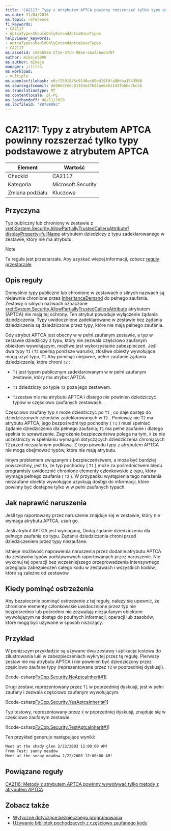 ```yaml
---
title: 'CA2117: Typy z atrybutem APTCA powinny rozszerzać tylko typy podstawowe z atrybutem APTCA'
ms.date: 11/04/2016
ms.topic: reference
f1_keywords:
- CA2117
- AptcaTypesShouldOnlyExtendAptcaBaseTypes
helpviewer_keywords:
- AptcaTypesShouldOnlyExtendAptcaBaseTypes
- CA2117
ms.assetid: c505b586-2f1e-47cb-98ee-a5afcbeda70f
author: mikejo5000
ms.author: mikejo
manager: jillfra
ms.workload:
- multiple
ms.openlocfilehash: e6cf2591845c9140ec09ed19f0fa80dba1543568
ms.sourcegitcommit: de98ed7edc81383e47b87ae6e61143fbbbe7bc56
ms.translationtype: MT
ms.contentlocale: pl-PL
ms.lasthandoff: 08/21/2020
ms.locfileid: "88709093"
---
```

# <a name="ca2117-aptca-types-should-only-extend-aptca-base-types"></a>CA2117: Typy z atrybutem APTCA powinny rozszerzać tylko typy podstawowe z atrybutem APTCA

|Element|Wartość|
|-|-|
|CheckId|CA2117|
|Kategoria|Microsoft.Security|
|Zmiana podziału|Kluczowa|

## <a name="cause"></a>Przyczyna
Typ publiczny lub chroniony w zestawie z <xref:System.Security.AllowPartiallyTrustedCallersAttribute?displayProperty=fullName> atrybutem dziedziczy z typu zadeklarowanego w zestawie, który nie ma atrybutu.

> [!NOTE]
> Ta reguła jest przestarzała. Aby uzyskać więcej informacji, zobacz [reguły przestarzałe](fxcop-rule-port-status.md#deprecated-rules).

## <a name="rule-description"></a>Opis reguły

Domyślnie typy publiczne lub chronione w zestawach o silnych nazwach są niejawnie chronione przez [InheritanceDemand](xref:System.Security.Permissions.SecurityAction#System_Security_Permissions_SecurityAction_InheritanceDemand) do pełnego zaufania. Zestawy o silnych nazwach oznaczone <xref:System.Security.AllowPartiallyTrustedCallersAttribute> atrybutem (APTCA) nie mają tej ochrony. Ten atrybut powoduje wyłączenie żądania dziedziczenia. Typy uwidocznione zadeklarowane w zestawie bez żądania dziedziczenia są dziedziczone przez typy, które nie mają pełnego zaufania.

Gdy atrybut APTCA jest obecny w w pełni zaufanym zestawie, a typ w zestawie dziedziczy z typu, który nie zezwala częściowo zaufanym obiektom wywołującym, możliwe jest wykorzystanie zabezpieczeń. Jeśli dwa typy `T1` i `T2` spełnią poniższe warunki, złośliwe obiekty wywołujące mogą użyć typu, `T1` Aby pominąć niejawne, pełne zaufanie żądania dziedziczenia, które chroni `T2` :

- `T1` jest typem publicznym zadeklarowanym w w pełni zaufanym zestawie, który ma atrybut APTCA.

- `T1` dziedziczy po typie `T2` poza jego zestawem.

- `T2`zestaw nie ma atrybutu APTCA i dlatego nie powinien dziedziczyć typów w częściowo zaufanych zestawach.

Częściowo zaufany typ `X` może dziedziczyć po `T1` , co daje dostęp do dziedziczonych członków zadeklarowanych w `T2` . Ponieważ nie `T2` ma atrybutu APTCA, jego bezpośredni typ pochodny ( `T1` ) musi spełniać żądanie dziedziczenia dla pełnego zaufania; `T1` ma pełne zaufanie i dlatego spełnia to sprawdzenie. Zagrożenie bezpieczeństwa polega na tym, `X` że nie uczestniczy w spełnianiu wymagań dotyczących dziedziczenia chroniących `T2` przed niezaufanym podklasą. Z tego powodu typy z atrybutem APTCA nie mogą obejmować typów, które nie mają atrybutu.

Innym problemem związanym z bezpieczeństwem, a może być bardziej powszechny, jest to, że typ pochodny ( `T1` ) może za pośrednictwem błędu programisty uwidocznić chronione elementy członkowskie z typu, który wymaga pełnego zaufania ( `T2` ). W przypadku wystąpienia tego narażenia niezaufane obiekty wywołujące uzyskują dostęp do informacji, które powinny być dostępne tylko w w pełni zaufanych typach.

## <a name="how-to-fix-violations"></a>Jak naprawić naruszenia

Jeśli typ raportowany przez naruszenie znajduje się w zestawie, który nie wymaga atrybutu APTCA, usuń go.

Jeśli atrybut APTCA jest wymagany, Dodaj żądanie dziedziczenia dla pełnego zaufania do typu. Żądanie dziedziczenia chroni przed dziedziczeniem przez typy niezaufane.

Istnieje możliwość naprawienia naruszenia przez dodanie atrybutu APTCA do zestawów typów podstawowych raportowanych przez naruszenie. Nie wykonuj tej operacji bez wcześniejszego przeprowadzenia intensywnego przeglądu zabezpieczeń całego kodu w zestawach i wszystkich kodów, które są zależne od zestawów.

## <a name="when-to-suppress-warnings"></a>Kiedy pominąć ostrzeżenia

Aby bezpiecznie pominąć ostrzeżenie z tej reguły, należy się upewnić, że chronione elementy członkowskie uwidocznione przez typ nie bezpośrednio lub pośrednio nie zezwalają niezaufanym obiektom wywołującym na dostęp do poufnych informacji, operacji lub zasobów, które mogą być używane w sposób niszczący.

## <a name="example"></a>Przykład

W poniższym przykładzie są używane dwa zestawy i aplikacja testowa do zilustrowania luki w zabezpieczeniach wykrytej przez tę regułę. Pierwszy zestaw nie ma atrybutu APTCA i nie powinien być dziedziczony przez częściowo zaufane typy (reprezentowane przez `T2` w poprzedniej dyskusji).

[!code-csharp[FxCop.Security.NoAptcaInherit#1](../code-quality/codesnippet/CSharp/ca2117-aptca-types-should-only-extend-aptca-base-types_1.cs)]

Drugi zestaw, reprezentowany przez `T1` w poprzedniej dyskusji, jest w pełni zaufany i zezwala częściowo zaufanym wywołującym.

[!code-csharp[FxCop.Security.YesAptcaInherit#1](../code-quality/codesnippet/CSharp/ca2117-aptca-types-should-only-extend-aptca-base-types_2.cs)]

Typ testowy, reprezentowany przez `X` w poprzedniej dyskusji, znajduje się w częściowo zaufanym zestawie.

[!code-csharp[FxCop.Security.TestAptcaInherit#1](../code-quality/codesnippet/CSharp/ca2117-aptca-types-should-only-extend-aptca-base-types_3.cs)]

Ten przykład generuje następujące wyniki:

```txt
Meet at the shady glen 2/22/2003 12:00:00 AM!
From Test: sunny meadow
Meet at the sunny meadow 2/22/2003 12:00:00 AM!
```

## <a name="related-rules"></a>Powiązane reguły

[CA2116: Metody z atrybutem APTCA powinny wywoływać tylko metody z atrybutem APTCA](../code-quality/ca2116.md)

## <a name="see-also"></a>Zobacz także

- [Wytyczne dotyczące bezpiecznego programowania](/dotnet/standard/security/secure-coding-guidelines)
- [Używanie bibliotek pochodzących z częściowo zaufanego kodu](/dotnet/framework/misc/using-libraries-from-partially-trusted-code)
